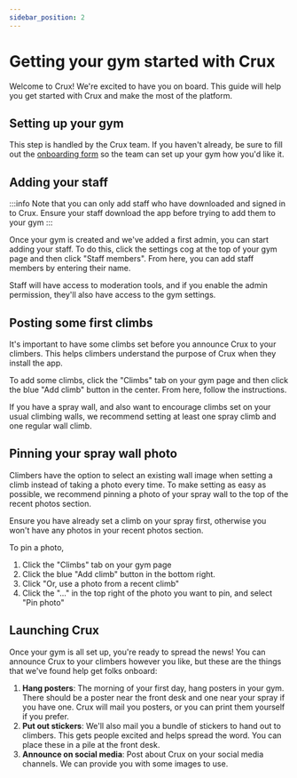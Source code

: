 ```yaml
---
sidebar_position: 2
---
```


# Getting your gym started with Crux

Welcome to Crux! We're excited to have you on board. This guide will help you get started with Crux and make the most of the platform.

## Setting up your gym

This step is handled by the Crux team. If you haven't already, be sure to fill out the [onboarding form](https://docs.google.com/forms/d/e/1FAIpQLSfGkpQTSZSxq_EkcjB22kqrXb_3uxENddPGh3s8woO9ytM61g/viewform?usp=sf_link) so the team can set up your gym how you'd like it.

## Adding your staff

:::info
Note that you can only add staff who have downloaded and signed in to Crux. Ensure your staff download the app before trying to add them to your gym
:::

Once your gym is created and we've added a first admin, you can start adding your staff. To do this, click the settings cog at the top of your gym page and then click "Staff members". From here, you can add staff members by entering their name.

Staff will have access to moderation tools, and if you enable the admin permission, they'll also have access to the gym settings.

## Posting some first climbs

It's important to have some climbs set before you announce Crux to your climbers. This helps climbers understand the purpose of Crux when they install the app.

To add some climbs, click the "Climbs" tab on your gym page and then click the blue "Add climb" button in the center. From here, follow the instructions.

If you have a spray wall, and also want to encourage climbs set on your usual climbing walls, we recommend setting at least one spray climb and one regular wall climb.

## Pinning your spray wall photo

Climbers have the option to select an existing wall image when setting a climb instead of taking a photo every time. To make setting as easy as possible, we recommend pinning a photo of your spray wall to the top of the recent photos section.

Ensure you have already set a climb on your spray first, otherwise you won't have any photos in your recent photos section.

To pin a photo,

1. Click the "Climbs" tab on your gym page
2. Click the blue "Add climb" button in the bottom right.
3. Click "Or, use a photo from a recent climb"
4. Click the "..." in the top right of the photo you want to pin, and select "Pin photo"

## Launching Crux

Once your gym is all set up, you're ready to spread the news! You can announce Crux to your climbers however you like, but these are the things that we've found help get folks onboard:

1. **Hang posters**: The morning of your first day, hang posters in your gym. There should be a poster near the front desk and one near your spray if you have one. Crux will mail you posters, or you can print them yourself if you prefer.
2. **Put out stickers**: We'll also mail you a bundle of stickers to hand out to climbers. This gets people excited and helps spread the word. You can place these in a pile at the front desk.
3. **Announce on social media**: Post about Crux on your social media channels. We can provide you with some images to use.

